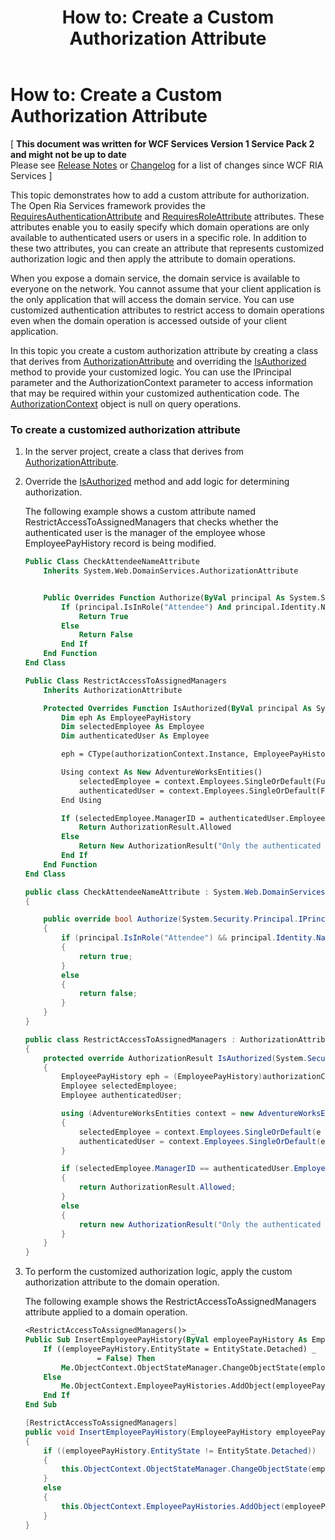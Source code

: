 ﻿---
title: 'How to: Create a Custom Authorization Attribute'
TOCTitle: 'How to: Create a Custom Authorization Attribute'
ms:assetid: 68ecafaf-266f-489e-8f3b-1b6e542f1c1f
ms:mtpsurl: https://msdn.microsoft.com/en-us/library/Ee707357(v=VS.91)
ms:contentKeyID: 27195665
ms.date: 08/19/2013
mtps_version: v=VS.91
dev_langs:
- vb
- csharp
---

# How to: Create a Custom Authorization Attribute

\[ **This document was written for WCF Services Version 1 Service Pack 2 and might not be up to date** <br />
Please see [Release Notes](https://github.com/OpenRIAServices/OpenRiaServices/releases) or [Changelog](https://github.com/OpenRIAServices/OpenRiaServices/blob/main/Changelog.md) for a list of changes since WCF RIA Services \]

This topic demonstrates how to add a custom attribute for authorization. The Open Ria Services framework provides the [RequiresAuthenticationAttribute](./ff423107) and [RequiresRoleAttribute](./ff422065) attributes. These attributes enable you to easily specify which domain operations are only available to authenticated users or users in a specific role. In addition to these two attributes, you can create an attribute that represents customized authorization logic and then apply the attribute to domain operations.

When you expose a domain service, the domain service is available to everyone on the network. You cannot assume that your client application is the only application that will access the domain service. You can use customized authentication attributes to restrict access to domain operations even when the domain operation is accessed outside of your client application.

In this topic you create a custom authorization attribute by creating a class that derives from [AuthorizationAttribute](./ff422833) and overriding the [IsAuthorized](https://msdn.microsoft.com/en-us/library/m:system.componentmodel.dataannotations.authorizationattribute.isauthorized\(system.security.principal.iprincipal%2csystem.componentmodel.dataannotations.authorizationcontext\)\(v=VS.91\)) method to provide your customized logic. You can use the IPrincipal parameter and the AuthorizationContext parameter to access information that may be required within your customized authentication code. The [AuthorizationContext](./ff422637) object is null on query operations.

### To create a customized authorization attribute

1.  In the server project, create a class that derives from [AuthorizationAttribute](./ff422833).

2.  Override the [IsAuthorized](https://msdn.microsoft.com/en-us/library/m:system.componentmodel.dataannotations.authorizationattribute.isauthorized\(system.security.principal.iprincipal%2csystem.componentmodel.dataannotations.authorizationcontext\)\(v=VS.91\)) method and add logic for determining authorization.
    
    The following example shows a custom attribute named RestrictAccessToAssignedManagers that checks whether the authenticated user is the manager of the employee whose EmployeePayHistory record is being modified.
    
    ``` vb
    Public Class CheckAttendeeNameAttribute
        Inherits System.Web.DomainServices.AuthorizationAttribute
    
    
        Public Overrides Function Authorize(ByVal principal As System.Security.Principal.IPrincipal) As Boolean
            If (principal.IsInRole("Attendee") And principal.Identity.Name.StartsWith("A")) Then
                Return True
            Else
                Return False
            End If
        End Function
    End Class
    ```
    
    ``` vb
    Public Class RestrictAccessToAssignedManagers
        Inherits AuthorizationAttribute
    
        Protected Overrides Function IsAuthorized(ByVal principal As System.Security.Principal.IPrincipal, ByVal authorizationContext As System.ComponentModel.DataAnnotations.AuthorizationContext) As System.ComponentModel.DataAnnotations.AuthorizationResult
            Dim eph As EmployeePayHistory
            Dim selectedEmployee As Employee
            Dim authenticatedUser As Employee
    
            eph = CType(authorizationContext.Instance, EmployeePayHistory)
    
            Using context As New AdventureWorksEntities()
                selectedEmployee = context.Employees.SingleOrDefault(Function(e) e.EmployeeID = eph.EmployeeID)
                authenticatedUser = context.Employees.SingleOrDefault(Function(e) e.LoginID = principal.Identity.Name)
            End Using
    
            If (selectedEmployee.ManagerID = authenticatedUser.EmployeeID) Then
                Return AuthorizationResult.Allowed
            Else
                Return New AuthorizationResult("Only the authenticated manager for the employee can add a new record.")
            End If
        End Function
    End Class
    ```
    
    ``` csharp
    public class CheckAttendeeNameAttribute : System.Web.DomainServices.AuthorizationAttribute
    {
    
        public override bool Authorize(System.Security.Principal.IPrincipal principal)
        {
            if (principal.IsInRole("Attendee") && principal.Identity.Name.StartsWith("A"))
            {
                return true;
            }
            else
            {
                return false;
            }
        }
    }
    ```
    
    ``` csharp
    public class RestrictAccessToAssignedManagers : AuthorizationAttribute
    {
        protected override AuthorizationResult IsAuthorized(System.Security.Principal.IPrincipal principal, AuthorizationContext authorizationContext)
        {
            EmployeePayHistory eph = (EmployeePayHistory)authorizationContext.Instance;
            Employee selectedEmployee;
            Employee authenticatedUser;
    
            using (AdventureWorksEntities context = new AdventureWorksEntities())
            {
                selectedEmployee = context.Employees.SingleOrDefault(e => e.EmployeeID == eph.EmployeeID);
                authenticatedUser = context.Employees.SingleOrDefault(e => e.LoginID == principal.Identity.Name);
            }
    
            if (selectedEmployee.ManagerID == authenticatedUser.EmployeeID)
            {
                return AuthorizationResult.Allowed;
            }
            else
            {
                return new AuthorizationResult("Only the authenticated manager for the employee can add a new record.");
            }
        }
    }
    ```

3.  To perform the customized authorization logic, apply the custom authorization attribute to the domain operation.
    
    The following example shows the RestrictAccessToAssignedManagers attribute applied to a domain operation.
    
    ``` vb
    <RestrictAccessToAssignedManagers()> _
    Public Sub InsertEmployeePayHistory(ByVal employeePayHistory As EmployeePayHistory)
        If ((employeePayHistory.EntityState = EntityState.Detached) _
                    = False) Then
            Me.ObjectContext.ObjectStateManager.ChangeObjectState(employeePayHistory, EntityState.Added)
        Else
            Me.ObjectContext.EmployeePayHistories.AddObject(employeePayHistory)
        End If
    End Sub
    ```
    
    ``` csharp
    [RestrictAccessToAssignedManagers]
    public void InsertEmployeePayHistory(EmployeePayHistory employeePayHistory)
    {
        if ((employeePayHistory.EntityState != EntityState.Detached))
        {
            this.ObjectContext.ObjectStateManager.ChangeObjectState(employeePayHistory, EntityState.Added);
        }
        else
        {
            this.ObjectContext.EmployeePayHistories.AddObject(employeePayHistory);
        }
    }
    ```

